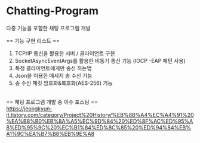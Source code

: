 # Chatting-Program
다중 기능을 포함한 채팅 프로그램 개발

== 기능 구현 리스트 ==
1. TCP/IP 통신을 활용한 서버 / 클라이언트 구현
2. SocketAsyncEventArgs를 활용한 비동기 통신 기능 (IOCP -EAP 패턴 사용)
3. 특정 클라이언트에게만 송신 하는법
4. Json을 이용한 메세지 송 수신 기능
5. 송 수신 패킷 암호화&복호화(AES-256) 기능
<br><br>

== 채팅 프로그램 개발 중 이슈 포스팅 ==
<br>
https://jeongkyun-it.tistory.com/category/Project%20History/%EB%8B%A4%EC%A4%91%20%EA%B8%B0%EB%8A%A5%EC%9D%84%20%ED%8F%AC%ED%95%A8%ED%95%9C%20%EC%B1%84%ED%8C%85%20%ED%94%84%EB%A1%9C%EA%B7%B8%EB%9E%A8
